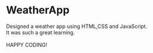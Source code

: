 # WeatherApp
Designed a weather app using HTML,CSS and JavaScript.
<br>
It was such a great learning.
<br>
<br>
HAPPY CODING!